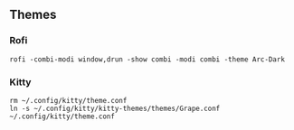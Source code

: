## Themes

### Rofi

[](https://github.com/davatorium/rofi/tree/next/themes)

    rofi -combi-modi window,drun -show combi -modi combi -theme Arc-Dark

### Kitty

[](https://github.com/dexpota/kitty-themes)

    rm ~/.config/kitty/theme.conf
    ln -s ~/.config/kitty/kitty-themes/themes/Grape.conf ~/.config/kitty/theme.conf